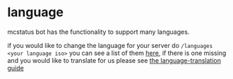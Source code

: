# language

mcstatus bot has the functionality to support many languages.

if you would like to change the language for your server do `/languages <your language iso>` you can see a list of them [here](https://docs.mcstatusbot.site/language/list), if there is one missing and you would like to translate for us please see [ the language-translation guide](https://docs.mcstatusbot.site/language/translate)
